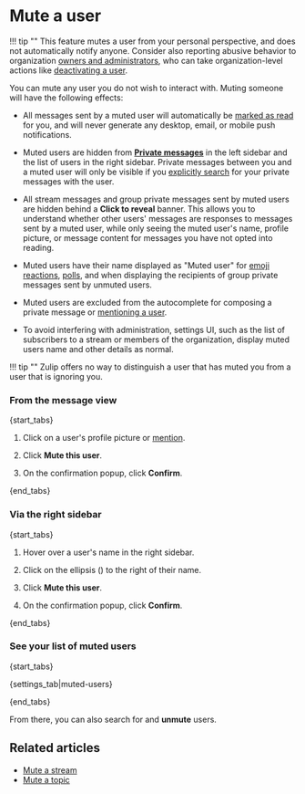 # Mute a user

!!! tip ""
    This feature mutes a user from your personal perspective, and does not
    automatically notify anyone. Consider also reporting abusive behavior to
    organization [owners and administrators](/help/roles-and-permissions),
    who can take organization-level actions like
    [deactivating a user](/help/deactivate-or-reactivate-a-user).

You can mute any user you do not wish to interact with. Muting someone will
have the following effects:

* All messages sent by a muted user will automatically be [marked as
  read](/help/marking-messages-as-read) for you, and will never
  generate any desktop, email, or mobile push notifications.

* Muted users are hidden from [**Private
  messages**](/help/private-messages) in the left sidebar and the list
  of users in the right sidebar. Private messages between you and a
  muted user will only be visible if you [explicitly
  search](/help/search-for-messages) for your private messages with
  the user.

* All stream messages and group private messages sent by muted users
  are hidden behind a **Click to reveal** banner. This allows you to
  understand whether other users' messages are responses to messages
  sent by a muted user, while only seeing the muted user's name,
  profile picture, or message content for messages you have not opted
  into reading.

* Muted users have their name displayed as "Muted user" for [emoji
  reactions][view-emoji-reactions], [polls](/help/create-a-poll), and
  when displaying the recipients of group private messages sent by
  unmuted users.

* Muted users are excluded from the autocomplete for composing a
  private message or [mentioning a user](/help/mention-a-user-or-group).

* To avoid interfering with administration, settings UI, such as the
  list of subscribers to a stream or members of the organization,
  display muted users name and other details as normal.

!!! tip ""
    Zulip offers no way to distinguish a user
    that has muted you from a user that is ignoring you.


[view-emoji-reactions]: /help/emoji-reactions#see-who-reacted-to-a-message

### From the message view

{start_tabs}

1. Click on a user's profile picture or [mention](/help/mention-a-user-or-group).

1. Click **Mute this user**.

1. On the confirmation popup, click **Confirm**.

{end_tabs}

### Via the right sidebar

{start_tabs}

1. Hover over a user's name in the right sidebar.

1. Click on the ellipsis (<i class="zulip-icon zulip-icon-ellipsis-v-solid"></i>) to
  the right of their name.

1. Click **Mute this user**.

1. On the confirmation popup, click **Confirm**.

{end_tabs}

### See your list of muted users

{start_tabs}

{settings_tab|muted-users}

{end_tabs}

From there, you can also search for and **unmute** users.

## Related articles

* [Mute a stream](/help/mute-a-stream)
* [Mute a topic](/help/mute-a-topic)
